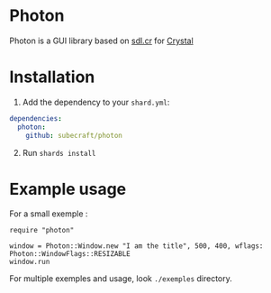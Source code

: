# Photon

Photon is a GUI library based on [sdl.cr](https://github.com/ysbaddaden/sdl.cr) for [Crystal](https://github.com/crystal-lang/crystal)

# Installation

1. Add the dependency to your `shard.yml`:

```yaml
dependencies:
  photon:
    github: subecraft/photon
```

2. Run `shards install`

# Example usage

For a small exemple :

```crystal
require "photon"

window = Photon::Window.new "I am the title", 500, 400, wflags: Photon::WindowFlags::RESIZABLE
window.run
```

For multiple exemples and usage, look `./exemples` directory.
